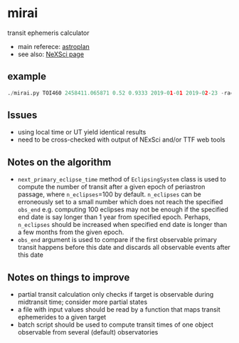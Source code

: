 # mirai
transit ephemeris calculator
* main referece: [astroplan](https://astroplan.readthedocs.io/en/latest/tutorials/periodic.html)
* see also: [NeXSci page](https://exoplanetarchive.ipac.caltech.edu/docs/transit_algorithms.html)

## example
```python
./mirai.py TOI460 2458411.065871 0.52 0.9333 2019-01-01 2019-02-23 -ra=47.643478 -dec=-9.27681 -site OAO
```

## Issues
* using local time or UT yield identical results
* need to be cross-checked with output of NExSci and/or TTF web tools

## Notes on the algorithm
* `next_primary_eclipse_time` method of `EclipsingSystem` class is used to compute the number of transit after a given epoch of periastron passage, where `n_eclipses`=100 by default. `n_eclipses` can be erroneously set to a small number which does not reach the specified `obs_end` e.g. computing 100 eclipses may not be enough if the specified end date is say longer than 1 year from specified epoch. Perhaps, `n_eclipses` should be increased when specified end date is longer than a few months from the given epoch.
* `obs_end` argument is used to compare if the first observable primary transit happens before this date and discards all observable events after this date

## Notes on things to improve
* partial transit calculation only checks if target is observable during midtransit time; consider more partial states
* a file with input values should be read by a function that maps transit ephemerides to a given target
* batch script should be used to compute transit times of one object observable from several (default) observatories 